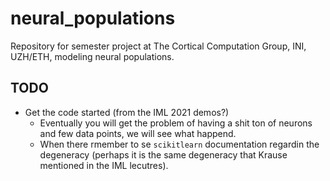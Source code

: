 # neural_populations
Repository for semester project at The Cortical Computation Group, INI, UZH/ETH, modeling neural populations.

## TODO
- Get the code started (from the IML 2021 demos?)
	- Eventually you will get the problem of having a shit ton of neurons and few data points, we will see what happend. 
	- When there rmember to se `scikitlearn` documentation regardin the degeneracy (perhaps it is the same degeneracy that Krause mentioned in the IML lecutres).
